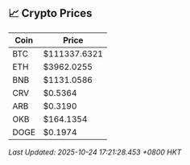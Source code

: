 ## 📈 Crypto Prices

| Coin | Price |
| ---- | ----- |
| BTC | $111337.6321 |
| ETH | $3962.0255 |
| BNB | $1131.0586 |
| CRV | $0.5364 |
| ARB | $0.3190 |
| OKB | $164.1354 |
| DOGE | $0.1974 |

_Last Updated: 2025-10-24 17:21:28.453 +0800 HKT_
